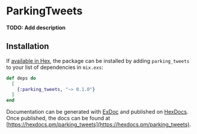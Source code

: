 # ParkingTweets

**TODO: Add description**

## Installation

If [available in Hex](https://hex.pm/docs/publish), the package can be installed
by adding `parking_tweets` to your list of dependencies in `mix.exs`:

```elixir
def deps do
  [
    {:parking_tweets, "~> 0.1.0"}
  ]
end
```

Documentation can be generated with [ExDoc](https://github.com/elixir-lang/ex_doc)
and published on [HexDocs](https://hexdocs.pm). Once published, the docs can
be found at [https://hexdocs.pm/parking_tweets](https://hexdocs.pm/parking_tweets).

